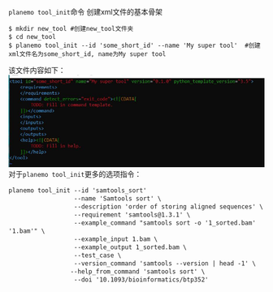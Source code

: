 `planemo tool_init`命令
创建xml文件的基本骨架
```
$ mkdir new_tool #创建new_tool文件夹
$ cd new_tool
$ planemo tool_init --id 'some_short_id' --name 'My super tool'  #创建xml文件名为some_short_id, name为My super tool
```
该文件内容如下：
![planemo tool_init_photo1](2020-7-13-planemo_build_galaxy_tool_files/1.jpg)
对于`planemo tool_init`更多的选项指令： 
```
planemo tool_init --id 'samtools_sort' 
				  --name 'Samtools sort' \
                  --description 'order of storing aligned sequences' \
                  --requirement 'samtools@1.3.1' \
                  --example_command "samtools sort -o '1_sorted.bam' '1.bam'" \
                  --example_input 1.bam \
                  --example_output 1_sorted.bam \
                  --test_case \
                  --version_command 'samtools --version | head -1' \
                 --help_from_command 'samtools sort' \
                  --doi '10.1093/bioinformatics/btp352'
```